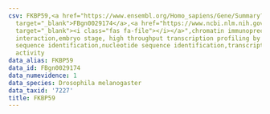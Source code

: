 ```yaml
---
csv: FKBP59,<a href="https://www.ensembl.org/Homo_sapiens/Gene/Summary?db=core;g=FBgn0029174"
  target="_blank">FBgn0029174</a>,<a href="https://www.ncbi.nlm.nih.gov/pubmed/15998452"
  target="_blank"><i class="fas fa-file"></i></a>",chromatin immunoprecipitation assay,direct
  interaction,embryo stage, high throughput transcription profiling by microarray,nucleotide
  sequence identification,nucleotide sequence identification,transcriptional regulation,up-regulates
  activity
data_alias: FKBP59
data_id: FBgn0029174
data_numevidence: 1
data_species: Drosophila melanogaster
data_taxid: '7227'
title: FKBP59
---
```

